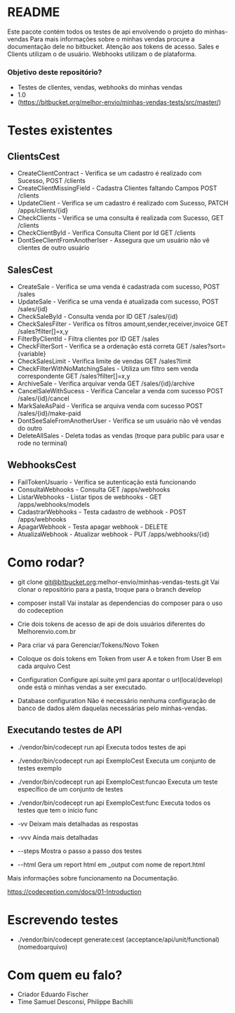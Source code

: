 # README #

Este pacote contém todos os testes de api envolvendo o projeto do minhas-vendas
Para mais informações sobre o minhas vendas procure a documentação dele no bitbucket.
Atenção aos tokens de acesso. Sales e Clients utilizam o de usuário. Webhooks utilizam o de plataforma.


### Objetivo deste repositório? ###

* Testes de clientes, vendas, webhooks do minhas vendas
* 1.0
* (https://bitbucket.org/melhor-envio/minhas-vendas-tests/src/master/)

# Testes existentes #

## ClientsCest ##
*   CreateClientContract - Verifica se um cadastro é realizado com Sucesso, POST /clients
*   CreateClientMissingField - Cadastra Clientes faltando Campos POST /clients
*   UpdateClient - Verifica se um cadastro é realizado com Sucesso, PATCH /apps/clients/{id}
*   CheckClients - Verifica se uma consulta é realizada com Sucesso, GET /clients
*   CheckClientById - Verifica Consulta Client por Id GET /clients
*   DontSeeClientFromAnotherIser - Assegura que um usuário não vê clientes de outro usuário 

## SalesCest ## 
*   CreateSale - Verifica se uma venda é cadastrada com sucesso, POST /sales
*   UpdateSale - Verifica se uma venda é atualizada com sucesso, POST /sales/{id}
*   CheckSaleById - Consulta venda por ID GET /sales/{id}
*   CheckSalesFilter - Verifica os filtros amount,sender,receiver,invoice GET /sales?filter[]=x,y
*   FilterByClientId - Filtra clientes por ID GET /sales
*   CheckFilterSort - Verifica se a ordenação está correta GET /sales?sort={variable}
*   CheckSalesLimit - Verifica limite de vendas GET /sales?limit
*   CheckFilterWithNoMatchingSales - Utiliza um filtro sem venda correspondente GET /sales?filter[]=x,y
*   ArchiveSale - Verifica arquivar venda GET /sales/{id}/archive
*   CancelSaleWithSucess - Verifica Cancelar a venda com sucesso POST /sales/{id}/cancel
*   MarkSaleAsPaid - Verifica se arquiva venda com sucesso POST /sales/{id}/make-paid
*   DontSeeSaleFromAnotherUser - Verifica se um usuário não vê vendas do outro 
*   DeleteAllSales - Deleta todas as vendas (troque para public para usar e rode no terminal)


## WebhooksCest ##
*   FailTokenUsuario - Verifica se autenticação está funcionando
*   ConsultaWebhooks - Consulta GET /apps/webhooks
*   ListarWebhooks - Listar tipos de webhooks - GET /apps/webhooks/models
*   CadastrarWebhooks - Testa cadastro de webhook - POST /apps/webhooks
*   ApagarWebhook - Testa apagar webhook - DELETE 
*   AtualizaWebhook - Atualizar webhook - PUT /apps/webhooks/{id}



# Como rodar? #

* git clone git@bitbucket.org:melhor-envio/minhas-vendas-tests.git 
Vai clonar o repositório para a pasta, troque para o branch develop
* composer install 
Vai instalar as dependencias do composer para o uso do codeception
* Crie dois tokens de acesso de api de dois usuários diferentes do Melhorenvio.com.br
* Para criar vá para Gerenciar/Tokens/Novo Token
* Coloque os dois tokens em Token from user A e token from User B em cada arquivo Cest

* Configuration
  Configure api.suite.yml para apontar o url(local/develop) onde está o minhas vendas a ser executado.

* Database configuration
Não é necessário nenhuma configuração de banco de dados além daquelas necessárias pelo minhas-vendas.

## Executando testes de API  ##

* ./vendor/bin/codecept run api 
Executa todos testes de api
* ./vendor/bin/codecept run api ExemploCest 
Executa um conjunto de testes exemplo
* ./vendor/bin/codecept run api ExemploCest:funcao
Executa um teste específico de um conjunto de testes
* ./vendor/bin/codecept run api ExemploCest:func
Executa todos os testes que tem o inicio func

* -vv Deixam mais detalhadas as respostas
* -vvv Ainda mais detalhadas
* --steps Mostra o passo a passo dos testes
* --html Gera um report html em _output com nome de report.html

Mais informações sobre funcionamento na Documentação.  

https://codeception.com/docs/01-Introduction

#  Escrevendo testes #
*  ./vendor/bin/codecept generate:cest (acceptance/api/unit/functional) (nomedoarquivo)


# Com quem eu falo? #

* Criador
Eduardo Fischer
* Time
Samuel Desconsi, Philippe Bachilli
